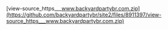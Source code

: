 [view-source_https___www.backyardpartybr.com.zip](https://github.com/backyardpartybr/site2/files/8911397/view-source_https___www.backyardpartybr.com.zip)
